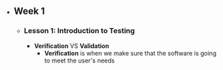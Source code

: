 - ## Week 1
	- ### Lesson 1: Introduction to Testing
		- **Verification** VS **Validation**
			- **Verification** is when we make sure that the software is going to meet the user's needs
